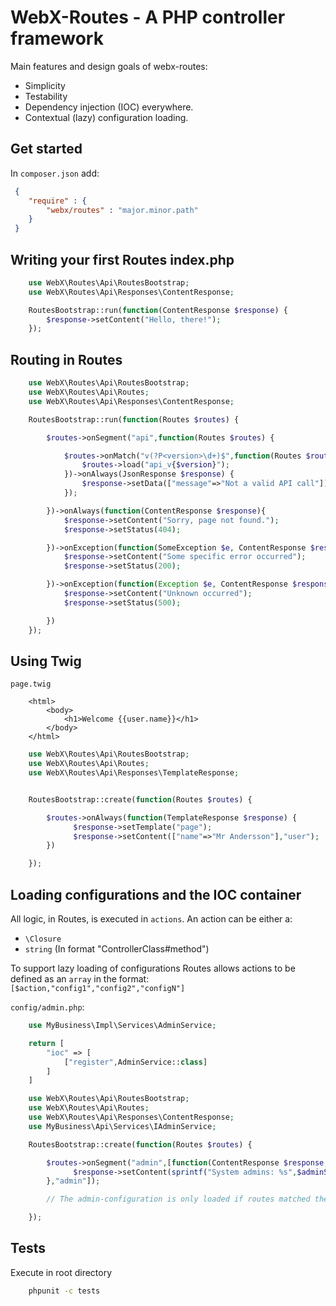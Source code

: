 # WebX-Routes - A PHP controller framework

Main features and design goals of webx-routes:
* Simplicity
* Testability
* Dependency injection (IOC) everywhere.
* Contextual (lazy) configuration loading.

## Get started

In `composer.json` add:

```json
 {
    "require" : {
        "webx/routes" : "major.minor.path"
    }
 }
```

## Writing your first Routes index.php

```php
    use WebX\Routes\Api\RoutesBootstrap;
    use WebX\Routes\Api\Responses\ContentResponse;

    RoutesBootstrap::run(function(ContentResponse $response) {
        $response->setContent("Hello, there!");
    });


```

## Routing in Routes
```php
    use WebX\Routes\Api\RoutesBootstrap;
    use WebX\Routes\Api\Routes;
    use WebX\Routes\Api\Responses\ContentResponse;

    RoutesBootstrap::run(function(Routes $routes) {

        $routes->onSegment("api",function(Routes $routes) {

            $routes->onMatch("v(?P<version>\d+)$",function(Routes $routes,$version) {
                $routes->load("api_v{$version}");
            })->onAlways(JsonResponse $response) {
                $response->setData(["message"=>"Not a valid API call"]);
            });

        })->onAlways(function(ContentResponse $response){
            $response->setContent("Sorry, page not found.");
            $response->setStatus(404);

        })->onException(function(SomeException $e, ContentResponse $response){
            $response->setContent("Some specific error occurred");
            $response->setStatus(200);

        })->onException(function(Exception $e, ContentResponse $response){
            $response->setContent("Unknown occurred");
            $response->setStatus(500);

        })
    });

```

## Using Twig

`page.twig`

```twig
    <html>
        <body>
            <h1>Welcome {{user.name}}</h1>
        </body>
    </html>

```

```php
    use WebX\Routes\Api\RoutesBootstrap;
    use WebX\Routes\Api\Routes;
    use WebX\Routes\Api\Responses\TemplateResponse;


    RoutesBootstrap::create(function(Routes $routes) {

        $routes->onAlways(function(TemplateResponse $response) {
              $response->setTemplate("page");
              $response->setContent(["name"=>"Mr Andersson"],"user");
        })

    });

```

## Loading configurations and the IOC container
All logic, in Routes, is executed in ```actions```. An action can be either a:
  * ```\Closure```
  * ```string``` (In format "ControllerClass#method")

To support lazy loading of configurations Routes allows actions to be defined as an `array` in the format:
`[$action,"config1","config2","configN"]`

`config/admin.php`:
```php
    use MyBusiness\Impl\Services\AdminService;

    return [
        "ioc" => [
            ["register",AdminService::class]
        ]
    ]

```

```php
    use WebX\Routes\Api\RoutesBootstrap;
    use WebX\Routes\Api\Routes;
    use WebX\Routes\Api\Responses\ContentResponse;
    use MyBusiness\Api\Services\IAdminService;

    RoutesBootstrap::create(function(Routes $routes) {

        $routes->onSegment("admin",[function(ContentResponse $response, IAdminService $adminService) {
              $response->setContent(sprintf("System admins: %s",$adminService->countAdmins());
        },"admin"]);

        // The admin-configuration is only loaded if routes matched the `admin` segment.

    });


```


## Tests
Execute in root directory
```bash
    phpunit -c tests
```




